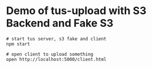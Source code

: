 # Demo of tus-upload with S3 Backend and Fake S3

    # start tus server, s3 fake and client
    npm start

    # open client to upload something
    open http://localhost:5000/client.html
    